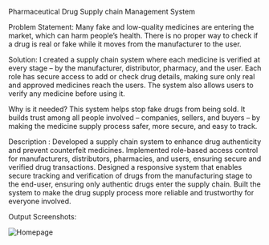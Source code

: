 Pharmaceutical Drug Supply chain Management System

Problem Statement:
Many fake and low-quality medicines are entering the market, which can harm people’s health. There is no proper way to check if a drug is real or fake while it moves from the manufacturer to the user.

Solution: 
I created a supply chain system where each medicine is verified at every stage – by the manufacturer, distributor, pharmacy, and the user. Each role has secure access to add or check drug details, making sure only real and approved medicines reach the users. The system also allows users to verify any medicine before using it.

Why is it needed? 
This system helps stop fake drugs from being sold. It builds trust among all people involved – companies, sellers, and buyers – by making the medicine supply process safer, more secure, and easy to track.

Description : 
Developed a supply chain system to enhance drug authenticity and prevent counterfeit medicines. Implemented role-based access control for manufacturers, distributors,
pharmacies, and users, ensuring secure and verified drug transactions. Designed a responsive system that enables secure tracking and verification of drugs from the  manufacturing stage to the end-user, ensuring only authentic drugs enter the supply chain. Built the system to make the drug supply process more reliable and trustworthy for everyone involved.

Output Screenshots:

![Homepage](Output_Screenshots/homepage.png)
